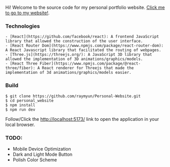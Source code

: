 Hi! Welcome to the source code for my personal portfolio website.
[Click me to go to my website!](https://yangraymond.com/).

### Technologies

```
- [React](https://github.com/facebook/react): A frontend JavaScript library that allowed the construction of the user interface.
- [React Router Dom](https://www.npmjs.com/package/react-router-dom): A React Javascript library that facilitated the routing of webpages.
- [Three.js](https://threejs.org/): A JavaScript 3D library that allowed the implementation of 3D animations/graphics/models.
- [React Three Fiber](https://www.npmjs.com/package/@react-three/fiber): A React renderer for Threejs that made the implementation of 3d animations/graphics/models easier.
```

### Build

```
$ git clone https://github.com/raymyun/Personal-Website.git
$ cd personal_website
$ npm install
$ npm run dev
```

Follow/Click the [http://localhost:5173/](http://localhost:5173/) link to open the application in your local browser.


### TODO:
- Mobile Device Optimization
- Dark and Light Mode Button
- Polish Color Scheme
